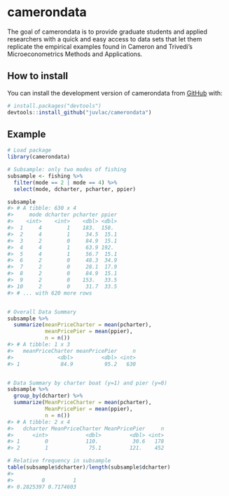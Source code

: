 
<!-- README.md is generated from README.Rmd. Please edit that file -->

# camerondata

<!-- badges: start -->

<!-- badges: end -->

The goal of camerondata is to provide graduate students and applied
researchers with a quick and easy access to data sets that let them
replicate the empirical examples found in Cameron and Trivedi’s
Microeconometrics Methods and Applications.

## How to install

You can install the development version of camerondata from
[GitHub](https://github.com/) with:

``` r
# install.packages("devtools")
devtools::install_github("juvlac/camerondata")
```

## Example

``` r
# Load package
library(camerondata)

# Subsample: only two modes of fishing
subsample <- fishing %>% 
  filter(mode == 2 | mode == 4) %>% 
  select(mode, dcharter, pcharter, ppier)

subsample
#> # A tibble: 630 x 4
#>     mode dcharter pcharter ppier
#>    <int>    <int>    <dbl> <dbl>
#>  1     4        1    183.  158. 
#>  2     4        1     34.5  15.1
#>  3     2        0     84.9  15.1
#>  4     4        1     63.9 192. 
#>  5     4        1     56.7  15.1
#>  6     2        0     48.3  34.9
#>  7     2        0     28.1  17.9
#>  8     2        0     84.9  15.1
#>  9     2        0    153.   33.5
#> 10     2        0     31.7  33.5
#> # ... with 620 more rows
```

``` r

# Overall Data Summary
subsample %>% 
  summarize(meanPriceCharter = mean(pcharter),
            meanPricePier = mean(ppier),
            n = n()) 
#> # A tibble: 1 x 3
#>   meanPriceCharter meanPricePier     n
#>              <dbl>         <dbl> <int>
#> 1             84.9          95.2   630
```

``` r

# Data Summary by charter boat (y=1) and pier (y=0)
subsample %>% 
  group_by(dcharter) %>% 
  summarize(MeanPriceCharter = mean(pcharter),
            MeanPricePier = mean(ppier),
            n = n())
#> # A tibble: 2 x 4
#>   dcharter MeanPriceCharter MeanPricePier     n
#>      <int>            <dbl>         <dbl> <int>
#> 1        0            110.           30.6   178
#> 2        1             75.1         121.    452
```

``` r
# Relative frequency in subsample
table(subsample$dcharter)/length(subsample$dcharter)
#> 
#>         0         1 
#> 0.2825397 0.7174603
```
